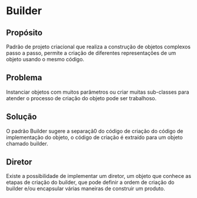 # Builder

## Propósito

Padrão de projeto criacional que realiza a construção de objetos complexos passo a passo, permite a criação de diferentes representações de um objeto usando o mesmo código.

## Problema

Instanciar objetos com muitos parâmetros ou criar muitas sub-classes para atender o processo de criação do objeto pode ser trabalhoso.

## Solução

O padrão Builder sugere a separaçã0 do código de criação do código de implementação do objeto, o código de criação é extraído para um objeto chamado builder.

## Diretor

Existe a possibilidade de implementar um diretor, um objeto que conhece as etapas de criação do builder, que pode definir a ordem de criação do builder e/ou encapsular várias maneiras de construir um produto.